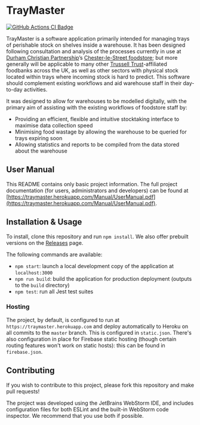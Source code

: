 # TrayMaster
[![GitHub Actions CI Badge](https://github.com/Kacper-Lubisz/TrayMaster/workflows/Node%20CI/badge.svg)](https://github.com/Kacper-Lubisz/TrayMaster/actions?query=workflow%3A%22Node+CI%22)

TrayMaster is a software application primarily intended for managing trays of perishable stock on shelves inside a warehouse.
It has been designed following consultation and analysis of the processes currently in use at [Durham Christian 
Partnership](http://www.durhamcp.org.uk/)’s [Chester-le-Street foodstore](https://durham.foodbank.org.uk/); but more
generally will be applicable to many other [Trussell Trust](https://www.trusselltrust.org/)\-affiliated foodbanks across the
UK, as well as other sectors with physical stock located within trays where incoming stock is hard to predict. This software
should complement existing workflows and aid warehouse staff in their day-to-day activities.

It was designed to allow for warehouses to be modelled digitally, with the primary aim of assisting with the existing
workflows of foodstore staff by:
- Providing an efficient, flexible and intuitive stocktaking interface to maximise data collection speed
- Minimising food wastage by allowing the warehouse to be queried for trays expiring soon
- Allowing statistics and reports to be compiled from the data stored about the warehouse

## User Manual
This README contains only basic project information. The full project documentation (for users, administrators and developers)
can be found at [https://traymaster.herokuapp.com/Manual/UserManual.pdf](https://traymaster.herokuapp.com/Manual/UserManual.pdf).

## Installation & Usage
To install, clone this repository and run `npm install`.
We also offer prebuilt versions on the [Releases](https://github.com/Kacper-Lubisz/TrayMaster/releases) page.

The following commands are available:
- `npm start`: launch a local development copy of the application at `localhost:3000`
- `npm run build`: build the application for production deployment (outputs to the `build` directory)
- `npm test`: run all Jest test suites

### Hosting
The project, by default, is configured to run at `https://traymaster.herokuapp.com` and deploy automatically to Heroku
on all commits to the `master` branch. This is configured in `static.json`. There's also configuration in place for
Firebase static hosting (though certain routing features won't work on static hosts): this can be found in
`firebase.json`.

## Contributing
If you wish to contribute to this project, please fork this repository and make pull requests!

The project was developed using the JetBrains WebStorm IDE, and includes configuration files for both ESLint and
the built-in WebStorm code inspector. We recommend that you use both if possible.
